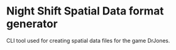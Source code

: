 # Night Shift Spatial Data format generator

CLI tool used for creating spatial data files for the game DrJones.
